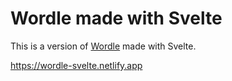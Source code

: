 # Wordle made with Svelte

This is a version of [Wordle](https://www.powerlanguage.co.uk/wordle/) made with Svelte.

https://wordle-svelte.netlify.app

